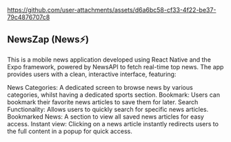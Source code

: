 https://github.com/user-attachments/assets/d6a6bc58-cf33-4f22-be37-79c4876707c8

## NewsZap (News⚡)

This is a mobile news application developed using React Native and the Expo framework, powered by NewsAPI to fetch real-time top news. The app provides users with a clean, interactive interface, featuring:

News Categories: A dedicated screen to browse news by various categories, whilst having a dedicated sports section.
Bookmark: Users can bookmark their favorite news articles to save them for later.
Search Functionality: Allows users to quickly search for specific news articles.
Bookmarked News: A section to view all saved news articles for easy access.
Instant view: Clicking on a news article instantly redirects users to the full content in a popup for quick access.
